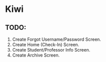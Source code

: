 # Kiwi

## TODO:

1. Create Forgot Username/Password Screen.
2. Create Home (Check-In) Screen.
3. Create Student/Professor Info Screen.
4. Create Archive Screen.
